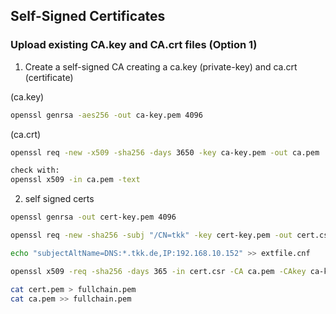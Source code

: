 ## Self-Signed Certificates

### Upload existing CA.key and CA.crt files (Option 1)

1. Create a self-signed CA creating a ca.key (private-key) and ca.crt (certificate)

(ca.key)
```bash
openssl genrsa -aes256 -out ca-key.pem 4096
```

(ca.crt)
```bash
openssl req -new -x509 -sha256 -days 3650 -key ca-key.pem -out ca.pem

check with:
openssl x509 -in ca.pem -text 
```
2. self signed certs
```bash
openssl genrsa -out cert-key.pem 4096

openssl req -new -sha256 -subj "/CN=tkk" -key cert-key.pem -out cert.csr

echo "subjectAltName=DNS:*.tkk.de,IP:192.168.10.152" >> extfile.cnf

openssl x509 -req -sha256 -days 365 -in cert.csr -CA ca.pem -CAkey ca-key.pem -out cert.pem CAcreateserial -extfile extfile.cnfcat 

cat cert.pem > fullchain.pem
cat ca.pem >> fullchain.pem


```
